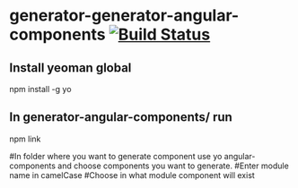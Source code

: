 # generator-generator-angular-components [![Build Status](https://secure.travis-ci.org/someuser/generator-generator-angular-components.png?branch=master)](https://travis-ci.org/someuser/generator-generator-angular-components)

## Install yeoman global
 
 npm install -g yo

## In generator-angular-components/ run
 npm link
 
#In folder where you want to generate component use yo angular-components and choose components you want to generate. 
#Enter module name in camelCase
#Choose in what module component will exist
